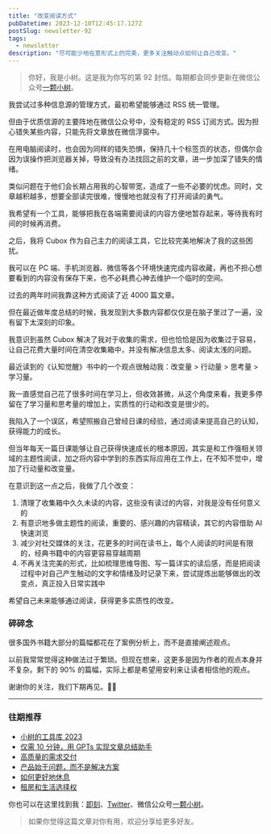 ```yaml
---
title: "改变阅读方式"
pubDatetime: 2023-12-10T12:45:17.127Z
postSlug: newsletter-92
tags:
  - newsletter
description: "尽可能少地在意形式上的完美，更多关注触动点如何让自己改变。"
---
```


> 你好，我是小树。这是我为你写的第 92 封信。每期都会同步更新在微信公众号[一颗小树](https://weixin.sogou.com/weixin?query=a_warm_tree)。

我尝试过多种信息源的管理方式，最初希望能够通过 RSS 统一管理。

但由于优质信源的主要阵地在微信公众号中，没有稳定的 RSS 订阅方式。因为担心错失某些内容，只能先将文章放在微信浮窗中。

在用电脑阅读时，也会因为同样的错失恐惧，保持几十个标签页的状态，但偶尔会因为误操作把浏览器关掉，导致没有办法找回之前的文章，进一步加深了错失的情绪。

类似问题在于他们会长期占用我的心智带宽，造成了一些不必要的忧虑。同时，文章越积越多，想要全部读完很难，慢慢地也就没有了打开阅读的勇气。

我希望有一个工具，能够把我在各端需要阅读的内容方便地暂存起来，等待我有时间的时候再消费。

之后，我将 Cubox 作为自己主力的阅读工具，它比较完美地解决了我的这些困扰。

我可以在 PC 端、手机浏览器、微信等各个环境快速完成内容收藏，再也不担心想要看到的内容没有保存下来，也不必耗费心神去维护一个临时的空间。

过去的两年时间我靠这种方式阅读了近 4000 篇文章。

但在最近做年度总结的时候，我发现到大多数内容都仅仅是在脑子里过了一遍，没有留下太深刻的印象。

我意识到虽然 Cubox 解决了我对于收集的需求，但也恰恰是因为收集过于容易，让自己花费大量时间在清空收集箱中，并没有解决信息太多、阅读太浅的问题。

最近读到的《认知觉醒》书中的一个观点很触动我：改变量 > 行动量 > 思考量 > 学习量。

我一直感觉自己花了很多时间在学习上，但收效甚微，从这个角度来看，我更多停留在了学习量和思考量的增加上，实质性的行动和改变是很少的。

我陷入了一个误区，希望照搬自己曾经日课的经验，通过阅读来提高自己的认知，获得能力的成长。

但当年每天一篇日课能够让自己获得快速成长的根本原因，其实是和工作强相关领域的主题性阅读，加之将内容中学到的东西实际应用在工作上，在不知不觉中，增加了行动量和改变量。

在意识到这一点之后，我做了几个改变：

1. 清理了收集箱中久久未读的内容，这些没有读过的内容，对我是没有任何意义的
2. 有意识地多做主题性的阅读，重要的、感兴趣的内容精读，其它的内容借助 AI 快速浏览
3. 减少对社交媒体的关注，花更多的时间在读书上，每个人阅读的时间是有限的，经典书籍中的内容更容易穿越周期
4. 不再关注完美的形式，比如梳理思维导图、写一篇详实的读后感，而是把阅读过程中对自己产生触动的文字和情绪及时记录下来，尝试提炼出能够做出的改变点，真正投入日常实践中

希望自己未来能够通过阅读，获得更多实质性的改变。

### 碎碎念

很多国外书籍大部分的篇幅都花在了案例分析上，而不是直接阐述观点。

以前我常常觉得这种做法过于繁琐。但现在想来，这更多是因为作者的观点本身并不复杂。剩下的 90% 的篇幅，实际上都是希望用安利来让读者相信他的观点。

谢谢你的关注，我们下期再见。👋🏻

---

### 往期推荐

- [小树的工具库 2023](https://mp.weixin.qq.com/s/-NoluTnVNudRhVkvB0HOgg)
- [仅需 10 分钟，用 GPTs 实现文章总结助手](https://mp.weixin.qq.com/s/ZyXhb6zyvSvsewDFslqX1w)
- [高质量的需求交付](https://mp.weixin.qq.com/s/ZK_8I9-Qx8Bm6D6lAoockQ)
- [产品始于问题，而不是解决方案](https://mp.weixin.qq.com/s/-_4vEUm9OcmpkyNn5LdzOQ)
- [如何更好地休息](https://mp.weixin.qq.com/s/nbYs0vdCPeKQcmLSJ3Id-A)
- [租房和生活选择权](https://mp.weixin.qq.com/s/r9bwut24cnqEX_piyjid5Q)

你也可以在这里找到我：[即刻](https://okjk.co/3Vsn5T)、[Twitter](https://twitter.com/yeshu_in_future)、微信公众号[一颗小树](https://weixin.sogou.com/weixin?query=a_warm_tree)。

> 如果你觉得这篇文章对你有用，欢迎分享给更多好友。
